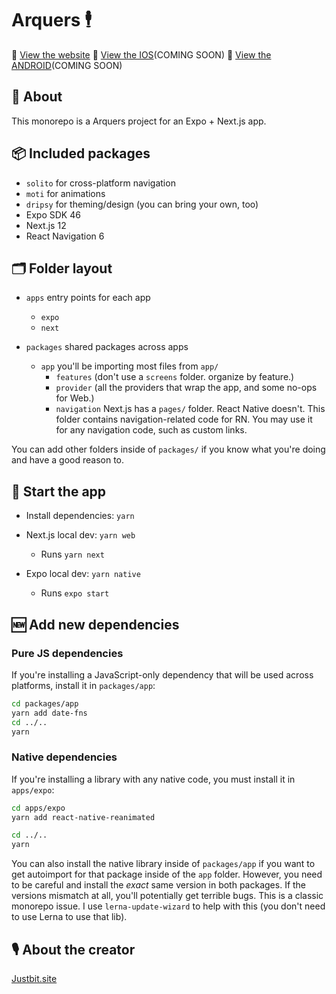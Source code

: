 # Arquers 🕴

👾 [View the website](https://arquers.vercel.app)
👾 [View the IOS](https://arquers.vercel.app)(COMING SOON)
👾 [View the ANDROID](https://arquers.vercel.app)(COMING SOON)

## 🔦 About

This monorepo is a Arquers project for an Expo + Next.js app.

## 📦 Included packages

- `solito` for cross-platform navigation
- `moti` for animations
- `dripsy` for theming/design (you can bring your own, too)
- Expo SDK 46
- Next.js 12
- React Navigation 6

## 🗂 Folder layout

- `apps` entry points for each app

  - `expo`
  - `next`

- `packages` shared packages across apps
  - `app` you'll be importing most files from `app/`
    - `features` (don't use a `screens` folder. organize by feature.)
    - `provider` (all the providers that wrap the app, and some no-ops for Web.)
    - `navigation` Next.js has a `pages/` folder. React Native doesn't. This folder contains navigation-related code for RN. You may use it for any navigation code, such as custom links.

You can add other folders inside of `packages/` if you know what you're doing and have a good reason to.

## 🏁 Start the app

- Install dependencies: `yarn`

- Next.js local dev: `yarn web`
  - Runs `yarn next`
- Expo local dev: `yarn native`
  - Runs `expo start`

## 🆕 Add new dependencies

### Pure JS dependencies

If you're installing a JavaScript-only dependency that will be used across platforms, install it in `packages/app`:

```sh
cd packages/app
yarn add date-fns
cd ../..
yarn
```

### Native dependencies

If you're installing a library with any native code, you must install it in `apps/expo`:

```sh
cd apps/expo
yarn add react-native-reanimated

cd ../..
yarn
```

You can also install the native library inside of `packages/app` if you want to get autoimport for that package inside of the `app` folder. However, you need to be careful and install the _exact_ same version in both packages. If the versions mismatch at all, you'll potentially get terrible bugs. This is a classic monorepo issue. I use `lerna-update-wizard` to help with this (you don't need to use Lerna to use that lib).

## 🎙 About the creator

[Justbit.site](https://Justbit.site)
